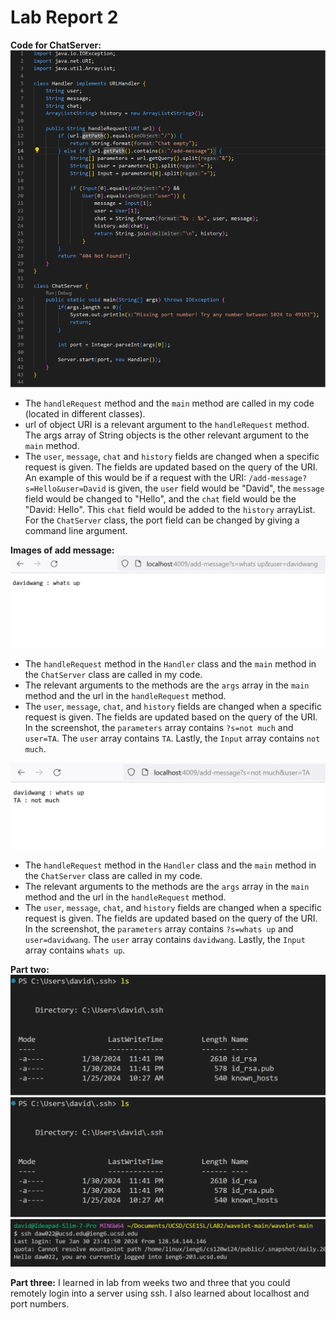# Lab Report 2

**Code for ChatServer:**
 ![Image](lab2_code.png)
- The ```handleRequest``` method and the ```main``` method are called in my code (located in different classes).
- url of object URI is a relevant argument to the ```handleRequest``` method. The args array of String objects is the other relevant argument to the ```main``` method.
- The ```user```, ```message```, ```chat``` and ```history``` fields are changed when a specific request is given. The fields are updated based on the query of the URI. An example of this would be if a request with the URI: ```/add-message?s=Hello&user=David``` is given, the ```user``` field would be "David", the ```message``` field would be changed to "Hello", and the ```chat``` field would be the "David: Hello". This ```chat``` field would be added to the ```history``` arrayList. For the ```ChatServer``` class, the port field can be changed by giving a command line argument.


**Images of add message:**
 ![Image](chatone.png)
 - The ```handleRequest``` method in the ```Handler``` class and the ```main``` method in the ```ChatServer``` class are called in my code.
- The relevant arguments to the methods are the ```args``` array in the ```main``` method and the url in the ```handleRequest``` method. 
- The ```user```, ```message```, ```chat```, and ```history``` fields are changed when a specific request is given. The fields are updated based on the query of the URI. In the screenshot, the ```parameters``` array contains ```?s=not much``` and ```user=TA```. The ```user``` array contains ```TA```. Lastly, the ```Input``` array contains ```not much```.

 ![Image](chattwo.png)
- The ```handleRequest``` method in the ```Handler``` class and the ```main``` method in the ```ChatServer``` class are called in my code.
- The relevant arguments to the methods are the ```args``` array in the ```main``` method and the url in the ```handleRequest``` method. 
- The ```user```, ```message```, ```chat```, and ```history``` fields are changed when a specific request is given. The fields are updated based on the query of the URI. In the screenshot, the ```parameters``` array contains ```?s=whats up``` and ```user=davidwang```. The ```user``` array contains ```davidwang```. Lastly, the ```Input``` array contains ```whats up```.


**Part two:**
 ![Image](private.png)
 ![Image](private.png)
 ![Image](login.png)

 
**Part three:**
I learned in lab from weeks two and three that you could remotely login into a server using ssh. I also learned about localhost and port numbers. 
